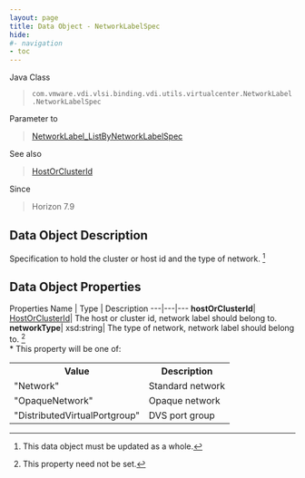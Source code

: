 ```yaml
---
layout: page
title: Data Object - NetworkLabelSpec
hide:
#- navigation
- toc
---
```






Java Class
> `com.vmware.vdi.vlsi.binding.vdi.utils.virtualcenter.NetworkLabel.NetworkLabelSpec`

Parameter to
> [NetworkLabel_ListByNetworkLabelSpec](vdi.utils.virtualcenter.NetworkLabel.md#listByNetworkLabelSpec)

See also
> [HostOrClusterId](vdi.entity.HostOrClusterId.md)

Since
> Horizon 7.9


## Data Object Description

Specification to hold the cluster or host id and the type of network.
 [^167]



## Data Object Properties
Properties
Name |  Type |  Description
---|---|---
**hostOrClusterId**| [HostOrClusterId](vdi.entity.HostOrClusterId.md)|  The host or cluster id, network label should belong to.
**networkType**|  xsd:string|  The type of network, network label should belong to. [^1] <br>* This property will be one of:<br><table><tr><th>Value</th><th>Description</th></tr><tr><td>"Network"</td><td>Standard network</td></tr><tr><td>"OpaqueNetwork"</td><td>Opaque network</td></tr><tr><td>"DistributedVirtualPortgroup"</td><td>DVS port group</td></tr></table>


 


[^1]: This property need not be set.
[^167]: This data object must be updated as a whole.